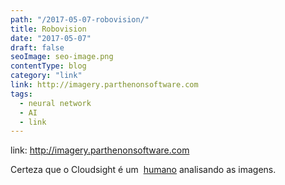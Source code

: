 ```yaml
---
path: "/2017-05-07-robovision/"
title: Robovision
date: "2017-05-07"
draft: false
seoImage: seo-image.png
contentType: blog
category: "link"
link: http://imagery.parthenonsoftware.com
tags:
  - neural network
  - AI
  - link
---
```


link: http://imagery.parthenonsoftware.com

Certeza que o Cloudsight é um  [humano](https://www.parthenonsoftware.com/blog/through-robot-eyes-or-image-recognition-dawn-of-the-apis/) analisando as imagens.

